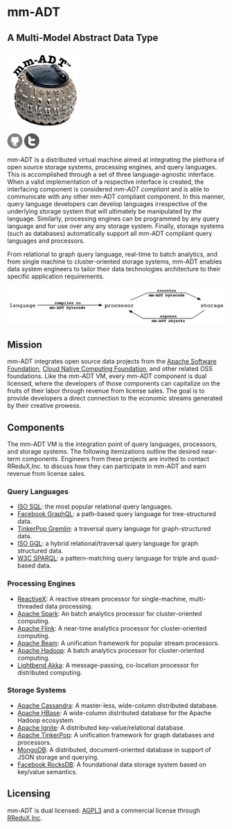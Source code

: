 # mm-ADT
## A Multi-Model Abstract Data Type

<img src="https://raw.githubusercontent.com/mm-adt/mm-adt.github.io/master/images/mm-adt-logo.png" alt="mm-ADT" width="165" />

<a href="https://github.com/mm-adt"><img src="https://raw.githubusercontent.com/mm-adt/mm-adt.github.io/master/images/github-icon.png" alt="GitHub" width="35" /></a>
<a href="http://twitter.com/_mmadt"><img src="https://raw.githubusercontent.com/mm-adt/mm-adt.github.io/master/images/twitter-icon.png" alt="Twitter" width="35" /></a>

mm-ADT is a distributed virtual machine aimed at integrating the plethora of open source storage systems, processing engines, and query languages. This is accomplished through a set of three language-agnostic interface. When a valid implementation of a respective interface is created, the interfacing component is considered _mm-ADT compliant_ and is able to communicate with any other mm-ADT compliant component. In this manner, query language developers can develop languages irrespective of the underlying storage system that will ultimately be manipulated by the language. Similarly, processing engines can be programmed by any query language and for use over any any storage system. Finally, storage systems (such as databases) automatically support all mm-ADT compliant query languages and processors.

From relational to graph query language, real-time to batch analytics, and from single machine to cluster-oriented storage systems, mm-ADT enables data system engineers to tailor their data technologies architecture to their specific application requirements.

<img src="https://raw.githubusercontent.com/mm-adt/mm-adt.github.io/master/images/lang-proc-store.png" alt="mm-ADT Components" width="600" />

## Mission

mm-ADT integrates open source data projects from the [Apache Software Foundation](https://apache.org/), [Cloud Native Computing Foundation](https://www.cncf.io/), and other related OSS foundations. Like the mm-ADT VM, every mm-ADT component is dual licensed, where the developers of those components can capitalize on the fruits of their labor through revenue from license sales. The goal is to provide developers a direct connection to the economic streams generated by their creative prowess.

## Components

The mm-ADT VM is the integration point of query languages, processors, and storage systems. The following itemizations outline the desired near-term components. Engineers from these projects are invited to contact RReduX,Inc. to discuss how they can participate in mm-ADT and earn revenue from license sales.

### Query Languages

* [ISO SQL](https://en.wikipedia.org/wiki/SQL): the most popular relational query languages.
* [Facebook GraphQL](http://graphql.org/): a path-based query language for tree-structured data.
* [TinkerPop Gremlin](http://tinkerpop.apache.org/gremlin.html): a traversal query language for graph-structured data.
* [ISO GQL](http://www.gqlstandards.org/): a hybrid relational/traversal query language for graph structured data.
* [W3C SPARQL](http://www.w3.org/TR/sparql11-query/): a pattern-matching query language for triple and quad-based data.

### Processing Engines

* [ReactiveX](http://reactivex.io/): A reactive stream processor for single-machine, multi-threaded data processing.
* [Apache Spark](http://spark.apache.org): An batch analytics processor for cluster-oriented computing.
* [Apache Flink](http://flink.apache.org): A near-time analytics processor for cluster-oriented computing.
* [Apache Beam](http://beam.apache.org): A unification framework for popular stream processors.
* [Apache Hadoop](http://hadoop.apache.org): A batch analytics processor for cluster-oriented computing.
* [Lightbend Akka](http://akka.io): A message-passing, co-location processor for distributed computing.

### Storage Systems

* [Apache Cassandra](http://cassandra.apache.org): A master-less, wide-column distributed database.
* [Apache HBase](http://hbase.apache.org): A wide-column distributed database for the Apache Hadoop ecosystem.
* [Apache Ignite](http://ignite.apache.org): A distributed key-value/relational database.
* [Apache TinkerPop](http://tinkerpop.apache.org): A unification framework for graph databases and processors.
* [MongoDB](https://www.mongodb.com/): A distributed, document-oriented database in support of JSON storage and querying.
* [Facebook RocksDB](https://rocksdb.org/): A foundational data storage system based on key/value semantics.


## Licensing

mm-ADT is dual licensed: [AGPL3](https://www.gnu.org/licenses/agpl-3.0.txt) and a commercial license through [RReduX,Inc](http://rredux.com). 